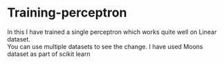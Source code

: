 # Training-perceptron
In this I have trained a single perceptron which works quite well on Linear dataset.<br>
You can use multiple datasets to see the change. I have used Moons dataset as part of scikit learn
